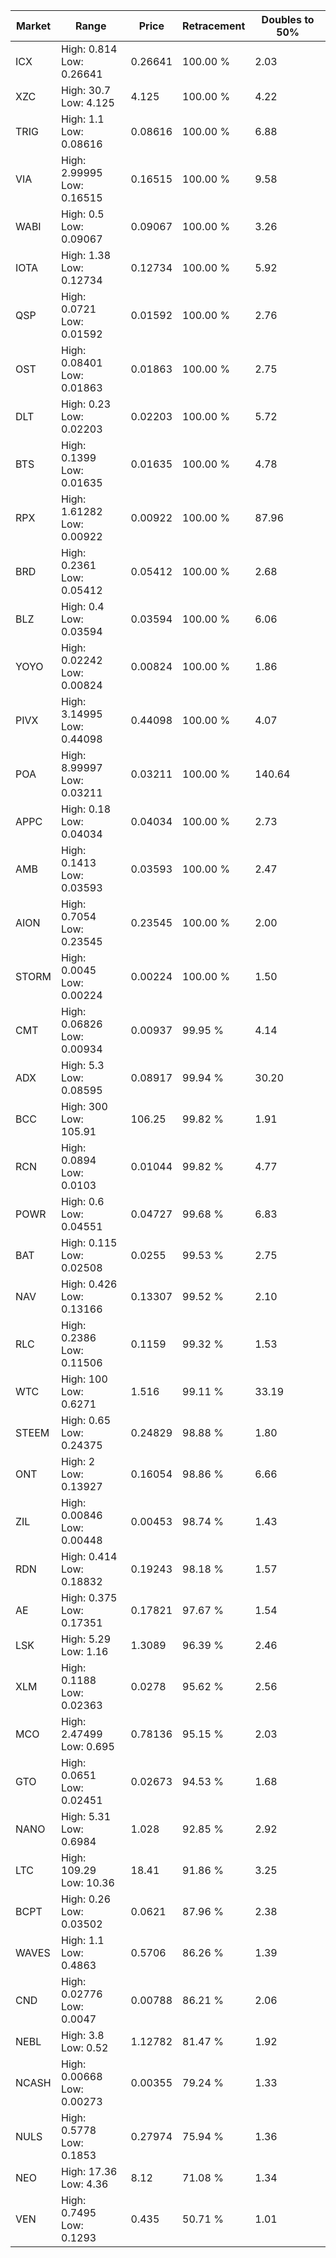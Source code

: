 | Market | Range | Price| Retracement | Doubles to 50% |
| --- | --- | --- | --- | --- |
| ICX | High: 0.814<br />Low: 0.26641 | 0.26641 | 100.00 % | 2.03 |
| XZC | High: 30.7<br />Low: 4.125 | 4.125 | 100.00 % | 4.22 |
| TRIG | High: 1.1<br />Low: 0.08616 | 0.08616 | 100.00 % | 6.88 |
| VIA | High: 2.99995<br />Low: 0.16515 | 0.16515 | 100.00 % | 9.58 |
| WABI | High: 0.5<br />Low: 0.09067 | 0.09067 | 100.00 % | 3.26 |
| IOTA | High: 1.38<br />Low: 0.12734 | 0.12734 | 100.00 % | 5.92 |
| QSP | High: 0.0721<br />Low: 0.01592 | 0.01592 | 100.00 % | 2.76 |
| OST | High: 0.08401<br />Low: 0.01863 | 0.01863 | 100.00 % | 2.75 |
| DLT | High: 0.23<br />Low: 0.02203 | 0.02203 | 100.00 % | 5.72 |
| BTS | High: 0.1399<br />Low: 0.01635 | 0.01635 | 100.00 % | 4.78 |
| RPX | High: 1.61282<br />Low: 0.00922 | 0.00922 | 100.00 % | 87.96 |
| BRD | High: 0.2361<br />Low: 0.05412 | 0.05412 | 100.00 % | 2.68 |
| BLZ | High: 0.4<br />Low: 0.03594 | 0.03594 | 100.00 % | 6.06 |
| YOYO | High: 0.02242<br />Low: 0.00824 | 0.00824 | 100.00 % | 1.86 |
| PIVX | High: 3.14995<br />Low: 0.44098 | 0.44098 | 100.00 % | 4.07 |
| POA | High: 8.99997<br />Low: 0.03211 | 0.03211 | 100.00 % | 140.64 |
| APPC | High: 0.18<br />Low: 0.04034 | 0.04034 | 100.00 % | 2.73 |
| AMB | High: 0.1413<br />Low: 0.03593 | 0.03593 | 100.00 % | 2.47 |
| AION | High: 0.7054<br />Low: 0.23545 | 0.23545 | 100.00 % | 2.00 |
| STORM | High: 0.0045<br />Low: 0.00224 | 0.00224 | 100.00 % | 1.50 |
| CMT | High: 0.06826<br />Low: 0.00934 | 0.00937 | 99.95 % | 4.14 |
| ADX | High: 5.3<br />Low: 0.08595 | 0.08917 | 99.94 % | 30.20 |
| BCC | High: 300<br />Low: 105.91 | 106.25 | 99.82 % | 1.91 |
| RCN | High: 0.0894<br />Low: 0.0103 | 0.01044 | 99.82 % | 4.77 |
| POWR | High: 0.6<br />Low: 0.04551 | 0.04727 | 99.68 % | 6.83 |
| BAT | High: 0.115<br />Low: 0.02508 | 0.0255 | 99.53 % | 2.75 |
| NAV | High: 0.426<br />Low: 0.13166 | 0.13307 | 99.52 % | 2.10 |
| RLC | High: 0.2386<br />Low: 0.11506 | 0.1159 | 99.32 % | 1.53 |
| WTC | High: 100<br />Low: 0.6271 | 1.516 | 99.11 % | 33.19 |
| STEEM | High: 0.65<br />Low: 0.24375 | 0.24829 | 98.88 % | 1.80 |
| ONT | High: 2<br />Low: 0.13927 | 0.16054 | 98.86 % | 6.66 |
| ZIL | High: 0.00846<br />Low: 0.00448 | 0.00453 | 98.74 % | 1.43 |
| RDN | High: 0.414<br />Low: 0.18832 | 0.19243 | 98.18 % | 1.57 |
| AE | High: 0.375<br />Low: 0.17351 | 0.17821 | 97.67 % | 1.54 |
| LSK | High: 5.29<br />Low: 1.16 | 1.3089 | 96.39 % | 2.46 |
| XLM | High: 0.1188<br />Low: 0.02363 | 0.0278 | 95.62 % | 2.56 |
| MCO | High: 2.47499<br />Low: 0.695 | 0.78136 | 95.15 % | 2.03 |
| GTO | High: 0.0651<br />Low: 0.02451 | 0.02673 | 94.53 % | 1.68 |
| NANO | High: 5.31<br />Low: 0.6984 | 1.028 | 92.85 % | 2.92 |
| LTC | High: 109.29<br />Low: 10.36 | 18.41 | 91.86 % | 3.25 |
| BCPT | High: 0.26<br />Low: 0.03502 | 0.0621 | 87.96 % | 2.38 |
| WAVES | High: 1.1<br />Low: 0.4863 | 0.5706 | 86.26 % | 1.39 |
| CND | High: 0.02776<br />Low: 0.0047 | 0.00788 | 86.21 % | 2.06 |
| NEBL | High: 3.8<br />Low: 0.52 | 1.12782 | 81.47 % | 1.92 |
| NCASH | High: 0.00668<br />Low: 0.00273 | 0.00355 | 79.24 % | 1.33 |
| NULS | High: 0.5778<br />Low: 0.1853 | 0.27974 | 75.94 % | 1.36 |
| NEO | High: 17.36<br />Low: 4.36 | 8.12 | 71.08 % | 1.34 |
| VEN | High: 0.7495<br />Low: 0.1293 | 0.435 | 50.71 % | 1.01 |
